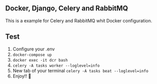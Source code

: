 ## Docker, Django, Celery and RabbitMQ

This is a example for Celery and RabbitMQ whit Docker configuration.


## Test
1. Configure your .env
1. ```docker-compose up```
2. ```docker exec -it dcr bash```
2. ```celery -A tasks worker --loglevel=info```
3. New tab of your terminal ```celery -A tasks beat --loglevel=info```
4. Enjoy!! :punch:

